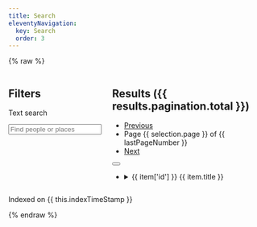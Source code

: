 ```yaml
---
title: Search
eleventyNavigation:
  key: Search
  order: 3
---
```


{% raw %}

<div id="search">
  <div class="columns">
    <form @submit.prevent="onSubmitInputs" class="search-inputs column is-3">
      <h2 class="undecorated">Filters</h2>
      <nav class="panel is-info">
        <p class="panel-heading">
          Text search
        </p>
        <div class="panel-block">
          <div class="field">
            <div class="control has-icons-left">
              <input class="input" type="search" v-model="selection.query" autoComplete="off" placeholder="Find people or places" @search="search()" @keyup="search()">
              <span class="icon is-left">
                <i class="fas fa-search" aria-hidden="true"></i>
              </span>
            </div>
          </div>
        </div>
        <template v-for="(facet, facetKey) in filteredFacets">
          <p class="panel-heading">
            {{ facet.title }}
          </p>
          <div class="panel-block">
            <ul class="undecorated-list">
              <li v-for="option in getBuckets(facet)">
                <label class="checkbox">
                  <input type="checkbox" v-on:change="onClickOption" v-model="option.selected">
                  <i :class="`type-icon fas ${getClassFromType(option.key)}`" v-if="getClassFromType(option.key)" aria-hidden="true"></i>
                  {{ getBookLabelFromId(option.key) }} ({{ option.doc_count }})
                </label>
              </li>
            </ul>
          </div>
        </template>
      </nav>
    </form>
    <div class="search-results column">
      <h2 class="undecorated">Results ({{ results.pagination.total }})</h2>
      <nav class="pagination" aria-label="pagination">
        <ul class="pagination-list">
          <li>
            <a href="#"
              v-on:click.prevent="onClickPrevPage"
              class="pagination-link"
              aria-label="Previous page"
            >Previous</a>
          </li>
          <li>
            Page {{ selection.page }} of {{ lastPageNumber }}
          </li>
          <li>
            <a href="#"
              v-on:click.prevent="onClickNextPage"
              class="pagination-link"
              aria-label="Next page"
            >Next</a>
          </li>
        </ul>
        <div class="buttons has-addons">
          <button :title="view.description" @click="onChangeView(viewKey)" v-for="(view, viewKey) in views" :class="{'button': true, 'is-primary is-selected': selection.view == viewKey}">
            <i :class="`fas ${view.icon}`"></i>
          </button>
        </div>
      </nav>
      <ul class="undecorated-list">
        <li v-for="item in items" :class="`entity-${item.type} search-result`">
          <details :open="isResultExpanded(item)">
            <summary class="result-head">
              <i :class="`type-icon fas ${getClassFromType(item.type)}`" v-if="getClassFromType(item.type)" aria-hidden="true"></i>
              <span class="is-hidden">{{ item['id'] }}</span>
              {{ item.title }}
            </summary>
            <div v-if="item.type=='person'" class="result-description">
              {{ item.bio }}
            </div>
            <ul class="result-books">
              <li v-for="(pages, bookId) in item.pages" class="result-book">
                <template v-if="pages.length">
                  {{ getBookLabelFromId(bookId) }}: 
                  p<template v-if="pages.length > 1">p</template>.
                  <template v-for="(page, index) in pages">
                    <template v-if="isLocusVisible(bookId, page)">
                      <a :href="`/books/viewer/?p0.do=${bookId}&p0.lo=p.${page}&hi=${item['id']}`">{{ page }}</a>
                    </template>
                    <template v-else>
                      {{ page }}
                    </template>
                    <template v-if="index < (pages.length - 1)">, </template>
                  </template>
                </template>
              </li>
            </ul>
          </details>
        </li>
      </ul>
    </div>

  </div>

  <p class="dev-info">Indexed on {{ this.indexTimeStamp }}</p>
</div>
{% endraw %}

<script src="/assets/node_modules/itemsjs/dist/itemsjs.js"></script>
<script src="/assets/node_modules/vue/dist/vue.global.js"></script>
<script src="/assets/js/entities.js?ts={{ "now" | date: "%s" }}"></script>
